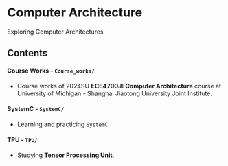 # Computer Architecture
Exploring Computer Architectures

## Contents
#### Course Works - `Course_works/`
- Course works of 2024SU **ECE4700J: Computer Architecture** course at University of Michigan - Shanghai Jiaotong University Joint Institute.

#### SystemC - `SystemC/`
- Learning and practicing `SystemC`

#### TPU - `TPU/`
- Studying **Tensor Processing Unit**.